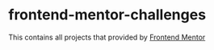 # frontend-mentor-challenges

This contains all projects that provided by [Frontend Mentor](https://www.frontendmentor.io/)
